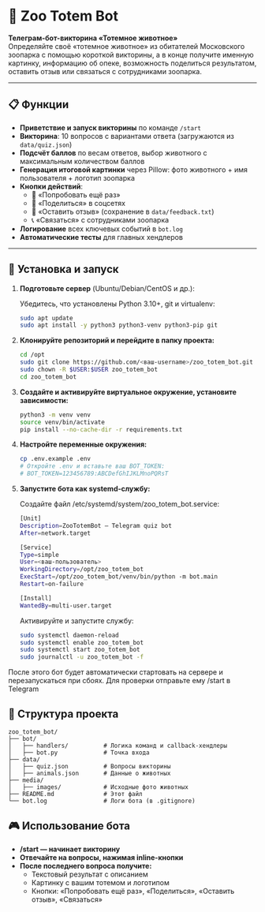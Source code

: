 # 🐾 Zoo Totem Bot

**Телеграм-бот-викторина «Тотемное животное»**  
Определяйте своё «тотемное животное» из обитателей Московского зоопарка с помощью короткой викторины, а в конце получите именную картинку, информацию об опеке, возможность поделиться результатом, оставить отзыв или связаться с сотрудниками зоопарка.

---

## 📋 Функции

- **Приветствие и запуск викторины** по команде `/start`  
- **Викторина**: 10 вопросов с вариантами ответа (загружаются из `data/quiz.json`)  
- **Подсчёт баллов** по весам ответов, выбор животного с максимальным количеством баллов  
- **Генерация итоговой картинки** через Pillow: фото животного + имя пользователя + логотип зоопарка  
- **Кнопки действий**:
  - 🔁 «Попробовать ещё раз»  
  - 📢 «Поделиться» в соцсетях  
  - 💬 «Оставить отзыв» (сохранение в `data/feedback.txt`)  
  - 📞 «Связаться» с сотрудниками зоопарка  
- **Логирование** всех ключевых событий в `bot.log`  
- **Автоматические тесты** для главных хендлеров  

---

## 🚀 Установка и запуск

1. **Подготовьте сервер** (Ubuntu/Debian/CentOS и др.):  

    Убедитесь, что установлены Python 3.10+, git и virtualenv:

    ```bash
    sudo apt update
    sudo apt install -y python3 python3-venv python3-pip git
    ```

2. **Клонируйте репозиторий и перейдите в папку проекта:**

    ```bash
    cd /opt
    sudo git clone https://github.com/<ваш-username>/zoo_totem_bot.git
    sudo chown -R $USER:$USER zoo_totem_bot
    cd zoo_totem_bot
    ```

3. **Создайте и активируйте виртуальное окружение, установите зависимости:**

    ```bash
    python3 -m venv venv
    source venv/bin/activate
    pip install --no-cache-dir -r requirements.txt
    ```

4. **Настройте переменные окружения:**

    ```bash
    cp .env.example .env
    # Откройте .env и вставьте ваш BOT_TOKEN:
    # BOT_TOKEN=123456789:ABCDefGhIJKLMnoPQRsT
    ```

5. **Запустите бота как systemd-службу:**

    Создайте файл /etc/systemd/system/zoo_totem_bot.service:

    ```bash
    [Unit]
    Description=ZooTotemBot — Telegram quiz bot
    After=network.target

    [Service]
    Type=simple
    User=<ваш-пользователь>
    WorkingDirectory=/opt/zoo_totem_bot
    ExecStart=/opt/zoo_totem_bot/venv/bin/python -m bot.main
    Restart=on-failure

    [Install]
    WantedBy=multi-user.target
    ```

    Активируйте и запустите службу:

    ```bash
    sudo systemctl daemon-reload
    sudo systemctl enable zoo_totem_bot
    sudo systemctl start zoo_totem_bot
    sudo journalctl -u zoo_totem_bot -f
    ```

После этого бот будет автоматически стартовать на сервере и перезапускаться при сбоях. 
Для проверки отправьте ему /start в Telegram

## 📂 Структура проекта

    zoo_totem_bot/
    ├── bot/
    │   ├── handlers/          # Логика команд и callback-хендлеры
    │   ├── bot.py             # Точка входа
    ├── data/
    │   ├── quiz.json          # Вопросы викторины
    │   ├── animals.json       # Данные о животных
    ├── media/
    │   ├── images/            # Исходные фото животных
    ├── README.md              # Этот файл
    └── bot.log                # Логи бота (в .gitignore)

## 🎮 Использование бота

- **/start — начинает викторину**
- **Отвечайте на вопросы, нажимая inline-кнопки**
- **После последнего вопроса получите:**
    - Текстовый результат с описанием
    - Картинку с вашим тотемом и логотипом
    - Кнопки: «Попробовать ещё раз», «Поделиться», «Оставить отзыв», «Связаться»
